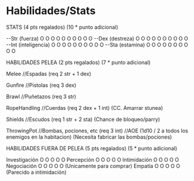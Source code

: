 # Habilidades/Stats

STATS (4 pts regalados) (10 * punto adicional)

--Str (fuerza) O O O O O O O O O O
--Dex (destreza) O O O O O O O O O O
--Int (inteligencia) O O O O O O O O O O
--Sta (estamina) O O O O O O O O O O




HABILIDADES PELEA (2 pts regalados) (7 * punto adicional)

Melee //Espadas (req 2 str + 1 dex)

Gunfire //Pistolas (req 3 dex)

Brawl //Puñetazos (req 3 str)

RopeHandling //Cuerdas (req 2 dex + 1 int) (CC. Amarrar stunea)

Shields //Escudos (req 1 str + 2 sta) (Chance de bloqueo/parry)

ThrowingPot //Bombas, pociones, etc (req 3 int) //AOE (1d10 / 2 a todos los enemigos en la habitacion) (Necesita fabricar las bombas/pociones)


HABILIDADES FUERA DE PELEA (5 pts regalados) (5 * punto adicional)

Investigación O O O O O
Percepción O O O O O
Intimidación O O O O O
Negociación O O O O O (Unicamente para comprar)
Empatía O O O O O (Parecido a intimidación)


